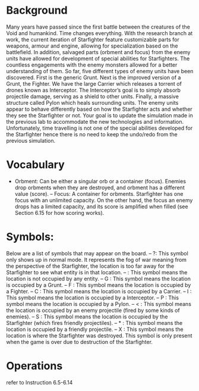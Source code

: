 # Background
Many years have passed since the first battle between the creatures of the Void and humankind. Time changes
everything. With the research branch at work, the current iteration of Starfighter feature customizable parts for
weapons, armour and engine, allowing for specialization based on the battlefield. In addition, salvaged parts (orbment
and focus) from the enemy units have allowed for development of special abilities for Starfighters. The countless
engagements with the enemy monsters allowed for a better understanding of them. So far, five different types of
enemy units have been discovered. First is the generic Grunt. Next is the improved version of a Grunt, the Fighter.
We have the large Carrier which releases a torrent of drones known as Interceptor. The Interceptor’s goal is to simply
absorb projectile damage, serving as a shield to other units. Finally, a massive structure called Pylon which heals
surrounding units. The enemy units appear to behave differently based on how the Starfighter acts and whether
they see the Starfighter or not. Your goal is to update the simulation made in the previous lab to accommodate the
new technologies and information. Unfortunately, time travelling is not one of the special abilities developed for the
Starfighter hence there is no need to keep the undo/redo from the previous simulation.

# Vocabulary
- Orbment: Can be either a singular orb or a container (focus). Enemies drop orbments when they are destroyed,
and orbment has a different value (score).
– Focus: A container for orbments. Starfighter has one focus with an unlimited capacity. On the other hand,
the focus an enemy drops has a limited capacity, and its score is amplified when filled (see Section 6.15 for how
scoring works).

# Symbols:
Below are a list of symbols that may appear on the board.
– ?: This symbol only shows up in normal mode. It represents the fog of war meaning from the perspective of the
Starfighter, the location is too far away for the Starfighter to see what entity is in that location.
– : This symbol means the location is not occupied by any entity.
– G : This symbol means the location is occupied by a Grunt.
– F : This symbol means the location is occupied by a Fighter.
– C : This symbol means the location is occupied by a Carrier.
– I : This symbol means the location is occupied by a Interceptor.
– P : This symbol means the location is occupied by a Pylon.
– < : This symbol means the location is occupied by an enemy projectile (fired by some kinds of enemies).
– S : This symbol means the location is occupied by the Starfighter (which fires friendly projectiles).
– * : This symbol means the location is occupied by a friendly projectile.
– X : This symbol means the location is where the Starfighter was destroyed. This symbol is only present when
the game is over due to destruction of the Starfighter.

# Operations
refer to Instruction 6.5-6.14
